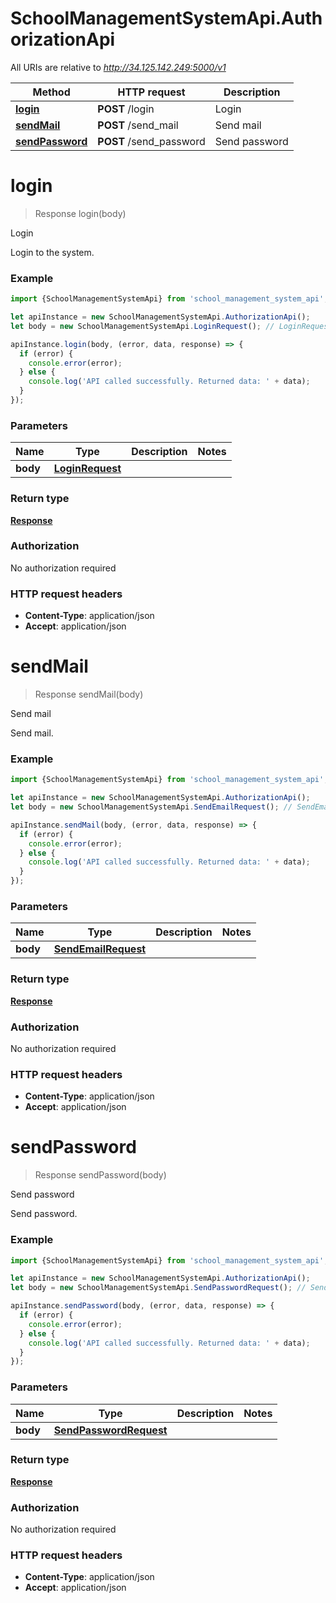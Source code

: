 # SchoolManagementSystemApi.AuthorizationApi

All URIs are relative to *http://34.125.142.249:5000/v1*

Method | HTTP request | Description
------------- | ------------- | -------------
[**login**](AuthorizationApi.md#login) | **POST** /login | Login
[**sendMail**](AuthorizationApi.md#sendMail) | **POST** /send_mail | Send mail
[**sendPassword**](AuthorizationApi.md#sendPassword) | **POST** /send_password | Send password

<a name="login"></a>
# **login**
> Response login(body)

Login

Login to the system.

### Example
```javascript
import {SchoolManagementSystemApi} from 'school_management_system_api';

let apiInstance = new SchoolManagementSystemApi.AuthorizationApi();
let body = new SchoolManagementSystemApi.LoginRequest(); // LoginRequest | 

apiInstance.login(body, (error, data, response) => {
  if (error) {
    console.error(error);
  } else {
    console.log('API called successfully. Returned data: ' + data);
  }
});
```

### Parameters

Name | Type | Description  | Notes
------------- | ------------- | ------------- | -------------
 **body** | [**LoginRequest**](LoginRequest.md)|  | 

### Return type

[**Response**](Response.md)

### Authorization

No authorization required

### HTTP request headers

 - **Content-Type**: application/json
 - **Accept**: application/json

<a name="sendMail"></a>
# **sendMail**
> Response sendMail(body)

Send mail

Send mail.

### Example
```javascript
import {SchoolManagementSystemApi} from 'school_management_system_api';

let apiInstance = new SchoolManagementSystemApi.AuthorizationApi();
let body = new SchoolManagementSystemApi.SendEmailRequest(); // SendEmailRequest | 

apiInstance.sendMail(body, (error, data, response) => {
  if (error) {
    console.error(error);
  } else {
    console.log('API called successfully. Returned data: ' + data);
  }
});
```

### Parameters

Name | Type | Description  | Notes
------------- | ------------- | ------------- | -------------
 **body** | [**SendEmailRequest**](SendEmailRequest.md)|  | 

### Return type

[**Response**](Response.md)

### Authorization

No authorization required

### HTTP request headers

 - **Content-Type**: application/json
 - **Accept**: application/json

<a name="sendPassword"></a>
# **sendPassword**
> Response sendPassword(body)

Send password

Send password.

### Example
```javascript
import {SchoolManagementSystemApi} from 'school_management_system_api';

let apiInstance = new SchoolManagementSystemApi.AuthorizationApi();
let body = new SchoolManagementSystemApi.SendPasswordRequest(); // SendPasswordRequest | 

apiInstance.sendPassword(body, (error, data, response) => {
  if (error) {
    console.error(error);
  } else {
    console.log('API called successfully. Returned data: ' + data);
  }
});
```

### Parameters

Name | Type | Description  | Notes
------------- | ------------- | ------------- | -------------
 **body** | [**SendPasswordRequest**](SendPasswordRequest.md)|  | 

### Return type

[**Response**](Response.md)

### Authorization

No authorization required

### HTTP request headers

 - **Content-Type**: application/json
 - **Accept**: application/json

